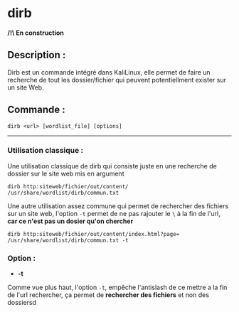 # dirb

**/!\ En construction**

## Description :

Dirb est un commande intégré dans KaliLinux, elle permet de faire un recherche de tout les dossier/fichier qui peuvent potentiellment exister sur un site Web.

## Commande :
```
dirb <url> [wordlist_file] [options]
```

---

### Utilisation classique :

Une utilisation classique de dirb qui consiste juste en une recherche de dossier sur le site web mis en argument
```
dirb http:siteweb/fichier/out/content/ /usr/share/wordlist/dirb/commun.txt
```

Une autre utilisation assez commune qui permet de rechercher des fichiers sur un site web, l'option `-t` permet de ne pas rajouter le `\` à la fin de l'url, **car ce n'est pas un dosier qu'on chercher**
```
dirb http:siteweb/fichier/out/content/index.html?page= /usr/share/wordlist/dirb/commun.txt -t
```

### Option :

* **-t**

Comme vue plus haut, l'option `-t`, empêche l'antislash de ce mettre a la fin de l'url rechercher, ça permet de **rechercher des fichiers** et non des dossiersd



